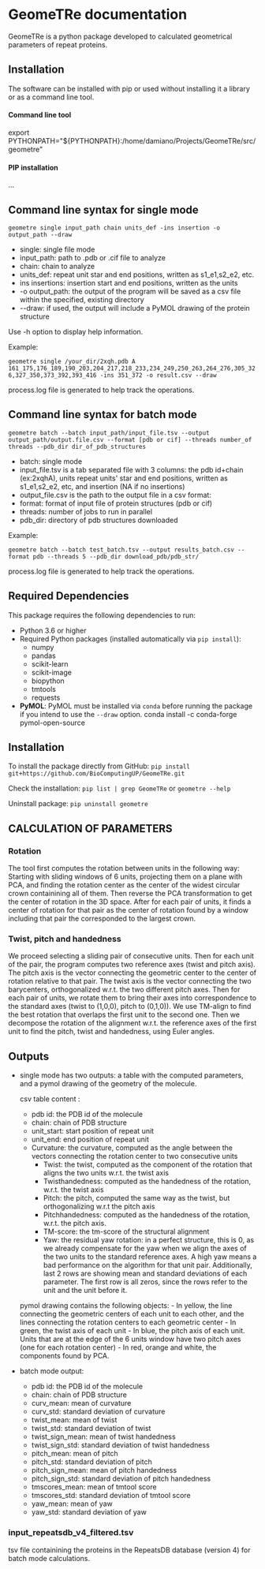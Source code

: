 # GeomeTRe documentation

GeomeTRe is a python package developed to calculated geometrical parameters of repeat proteins.

## Installation

The software can be installed with pip or used without installing it a library or as a command line tool.

#### Command line tool

export PYTHONPATH="${PYTHONPATH}:/home/damiano/Projects/GeomeTRe/src/geometre"

#### PIP installation

...


## Command line syntax for single mode
`geometre single input_path chain units_def -ins insertion -o output_path --draw`

- single: single file mode
- input_path: path to .pdb or .cif file to analyze
- chain: chain to analyze
- units_def: repeat unit star and end positions, written as s1_e1,s2_e2, etc.
- ins insertions: insertion start and end positions, written as the units
- -o output_path: the output of the program will be saved as a csv file within the specified, existing directory 
- --draw: if used, the output will include a PyMOL drawing of the protein structure

Use -h option to display help information.

Example:

`geometre single /your_dir/2xqh.pdb A 161_175,176_189,190_203,204_217,218_233,234_249,250_263,264_276,305_326,327_350,373_392,393_416 -ins 351_372 -o result.csv --draw`

process.log file is generated to help track the operations.


## Command line syntax for batch mode
`geometre batch --batch input_path/input_file.tsv --output output_path/output.file.csv --format [pdb or cif] --threads number_of threads --pdb_dir dir_of_pdb_structures`

- batch: single mode
- input_file.tsv is a tab separated file with 3 columns: the pdb id+chain (ex:2xqhA), units repeat units' star and end positions, written as s1_e1,s2_e2, etc, and insertion (NA if no insertions)
- output_file.csv is the path to the output file in a csv format:
- format: format of input file of protein structures (pdb or cif)
- threads: number of jobs to run in parallel
- pdb_dir: directory of pdb structures downloaded

Example: 

`geometre batch --batch test_batch.tsv --output results_batch.csv --format pdb --threads 5 --pdb_dir download_pdb/pdb_str/`

process.log file is generated to help track the operations.


## Required Dependencies
This package requires the following dependencies to run:
- Python 3.6 or higher
- Required Python packages (installed automatically via `pip install`):
  - numpy
  - pandas
  - scikit-learn
  - scikit-image
  - biopython
  - tmtools
  - requests
- **PyMOL**: PyMOL must be installed via `conda` before running the package if you intend to use the `--draw` option.
    conda install -c conda-forge pymol-open-source
    
## Installation
To install the package directly from GitHub:
`pip install git+https://github.com/BioComputingUP/GeomeTRe.git`

Check the installation:
`pip list | grep GeomeTRe`  or `geometre --help`

Uninstall package:
`pip uninstall geometre`

## CALCULATION OF PARAMETERS

### Rotation

The tool first computes the rotation between units in the following way:
Starting with sliding windows of 6 units, projecting them on a plane with PCA, and finding the rotation center as the center of the widest circular crown containining all of them. Then reverse the PCA transformation to get the center of rotation in the 3D space. After for each pair of units, it finds a center of rotation for that pair as the center of rotation found by a window including that pair the corresponded to the largest crown.

### Twist, pitch and handedness

We proceed selecting a sliding pair of consecutive units. Then for each unit of the pair, the program computes two reference axes (twist and pitch axis).
The pitch axis is the vector connecting the geometric center to the center of rotation relative to that pair. The twist axis is the vector connecting the two barycenters, orthogonalized w.r.t. the two different pitch axes. Then for each pair of units, we rotate them to bring their axes into correspondence to the standard axes (twist to (1,0,0), pitch to (0,1,0)). We use TM-align to find the best rotation that overlaps the first unit to the second one. Then we decompose the rotation of the alignment w.r.t. the reference axes of the first unit to find the pitch, twist and handedness, using Euler angles. 

## Outputs

 - single mode has two outputs: a table with the computed parameters, and a pymol drawing of the geometry of the molecule.

 	csv table content :
 	- pdb id: the PDB id of the molecule
 	- chain: chain of PDB structure
 	- unit_start: start position of repeat unit
 	- unit_end: end position of repeat unit
 	- Curvature: the curvature, computed as the angle between the vectors connecting the rotation center to two consecutive units
 	    - Twist: the twist, computed as the component of the rotation that aligns the two units w.r.t. the twist axis
 	    - Twisthandedness: computed as the handedness of the rotation, w.r.t. the twist axis
 	    - Pitch: the pitch, computed the same way as the twist, but orthogonalizing w.r.t the pitch axis
 	    - Pitchhandedness: computed as the handedness of the rotation, w.r.t. the pitch axis.
 	    - TM-score: the tm-score of the structural alignment
 	    - Yaw: the residual yaw rotation: in a perfect structure, this is 0, as we already compensate for the yaw when we align the axes of the two units to the standard reference axes. A high yaw 
 	      means a bad performance on the algorithm for that unit pair.
 Additionally, last 2 rows are showing mean and standard deviations of each parameter. The first row is all zeros, since the rows refer to the unit and the unit before it.

	pymol drawing contains the following objects:
	    - In yellow, the line connecting the geometric centers of each unit to each other, and the lines connecting the rotation centers to each geometric center
	    - In green, the twist axis of each unit
	    - In blue, the pitch axis of each unit. Units that are at the edge of the 6 units window have two pitch axes (one for each rotation center)
	    - In red, orange and white, the components found by PCA.

 - batch mode output:
 	- pdb id: the PDB id of the molecule
	- chain: chain of PDB structure
	- curv_mean: mean of curvature
	- curv_std: standard deviation of curvature
	- twist_mean: mean of twist
	- twist_std: standard deviation of twist
	- twist_sign_mean: mean of twist handedness
	- twist_sign_std: standard deviation of twist handedness
	- pitch_mean: mean of pitch
	- pitch_std: standard deviation of pitch
	- pitch_sign_mean: mean of pitch handedness
	- pitch_sign_std: standard deviation of pitch handedness
	- tmscores_mean: mean of tmtool score
	- tmscores_std: standard deviation of tmtool score
	- yaw_mean: mean of yaw
	- yaw_std: standard deviation of yaw


### input_repeatsdb_v4_filtered.tsv
tsv file containining the proteins in the RepeatsDB database (version 4) for batch mode calculations.

